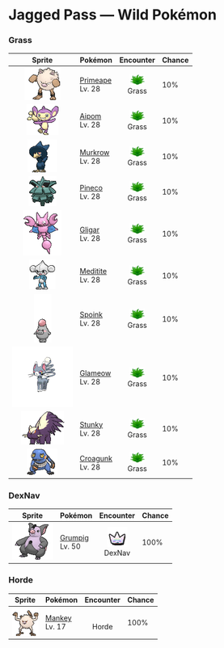 # Jagged Pass — Wild Pokémon

### Grass

| Sprite | Pokémon | Encounter | Chance |
|:------:|---------|:---------:|--------|
| ![Primeape](../../assets/sprites/primeape/front.gif "Primeape: When Primeape becomes furious, its blood circulation is boosted. In turn, its muscles are made even stronger. However, it also becomes much less intelligent at the same time.") | [Primeape](../../pokemon/primeape.md/)<br>Lv. 28 | ![Grass](../../assets/encounter_types/grass.png "Grass")<br>Grass | 10% |
| ![Aipom](../../assets/sprites/aipom/front.gif "Aipom: Aipom’s tail ends in a hand-like appendage that can be cleverly manipulated. However, because the Pokémon uses its tail so much, its real hands have become rather clumsy.") | [Aipom](../../pokemon/aipom.md/)<br>Lv. 28 | ![Grass](../../assets/encounter_types/grass.png "Grass")<br>Grass | 10% |
| ![Murkrow](../../assets/sprites/murkrow/front.gif "Murkrow: Murkrow was feared and loathed as the alleged bearer of ill fortune. This Pokémon shows strong interest in anything that sparkles or glitters. It will even try to steal rings from women.") | [Murkrow](../../pokemon/murkrow.md/)<br>Lv. 28 | ![Grass](../../assets/encounter_types/grass.png "Grass")<br>Grass | 10% |
| ![Pineco](../../assets/sprites/pineco/front.gif "Pineco: Pineco hangs from a tree branch and patiently waits for prey to come along. If the Pokémon is disturbed while eating by someone shaking its tree, it drops down to the ground and explodes with no warning.") | [Pineco](../../pokemon/pineco.md/)<br>Lv. 28 | ![Grass](../../assets/encounter_types/grass.png "Grass")<br>Grass | 10% |
| ![Gligar](../../assets/sprites/gligar/front.gif "Gligar: Gligar glides through the air without a sound as if it were sliding. This Pokémon hangs on to the face of its foe using its clawed hind legs and the large pincers on its forelegs, then injects the prey with its poison barb.") | [Gligar](../../pokemon/gligar.md/)<br>Lv. 28 | ![Grass](../../assets/encounter_types/grass.png "Grass")<br>Grass | 10% |
| ![Meditite](../../assets/sprites/meditite/front.gif "Meditite: Meditite heightens its inner energy through meditation. It survives on just one berry a day. Minimal eating is another aspect of this Pokémon’s training.") | [Meditite](../../pokemon/meditite.md/)<br>Lv. 28 | ![Grass](../../assets/encounter_types/grass.png "Grass")<br>Grass | 10% |
| ![Spoink](../../assets/sprites/spoink/front.gif "Spoink: Spoink keeps a pearl on top of its head. The pearl functions to amplify this Pokémon’s psychokinetic powers. It is therefore on a constant search for a bigger pearl.") | [Spoink](../../pokemon/spoink.md/)<br>Lv. 28 | ![Grass](../../assets/encounter_types/grass.png "Grass")<br>Grass | 10% |
| ![Glameow](../../assets/sprites/glameow/front.png "Glameow: When it’s happy, Glameow demonstrates beautiful movements of its tail, like a dancing ribbon.") | [Glameow](../../pokemon/glameow.md/)<br>Lv. 28 | ![Grass](../../assets/encounter_types/grass.png "Grass")<br>Grass | 10% |
| ![Stunky](../../assets/sprites/stunky/front.gif "Stunky: It protects itself by spraying a noxious fluid from its rear. The stench lingers for 24 hours.") | [Stunky](../../pokemon/stunky.md/)<br>Lv. 28 | ![Grass](../../assets/encounter_types/grass.png "Grass")<br>Grass | 10% |
| ![Croagunk](../../assets/sprites/croagunk/front.gif "Croagunk: Inflating its poison sacs, it fills the area with an odd sound and hits flinching opponents with a poison jab.") | [Croagunk](../../pokemon/croagunk.md/)<br>Lv. 28 | ![Grass](../../assets/encounter_types/grass.png "Grass")<br>Grass | 10% |

### DexNav

| Sprite | Pokémon | Encounter | Chance |
|:------:|---------|:---------:|--------|
| ![Grumpig](../../assets/sprites/grumpig/front.gif "Grumpig: Grumpig uses the black pearls on its body to wield its fantastic powers. When it is doing so, it dances bizarrely. This Pokémon’s black pearls are valuable as works of art.") | [Grumpig](../../pokemon/grumpig.md/)<br>Lv. 50 | ![DexNav](../../assets/encounter_types/dexnav.png "DexNav")<br>DexNav | 100% |

### Horde

| Sprite | Pokémon | Encounter | Chance |
|:------:|---------|:---------:|--------|
| ![Mankey](../../assets/sprites/mankey/front.gif "Mankey: When Mankey starts shaking and its nasal breathing turns rough, it’s a sure sign that it is becoming angry. However, because it goes into a towering rage almost instantly, it is impossible for anyone to flee its wrath.") | [Mankey](../../pokemon/mankey.md/)<br>Lv. 17 | ![Horde](../../assets/encounter_types/horde.png "Horde")<br>Horde | 100% |

